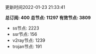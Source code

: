 更新时间2022-01-23 21:33:41

**总订阅: 400**
**总节点: 11297**
**有效节点: 3809**
- ss节点: 2223
- ssr节点: 156
- v2ray节点: 1239
- trojan节点: 191

